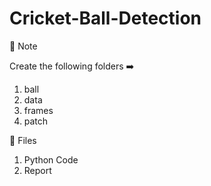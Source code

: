 # Cricket-Ball-Detection

💫 Note

Create the following folders ➡️

1. ball
2. data
3. frames
4. patch

💫 Files

1. Python Code
2. Report
